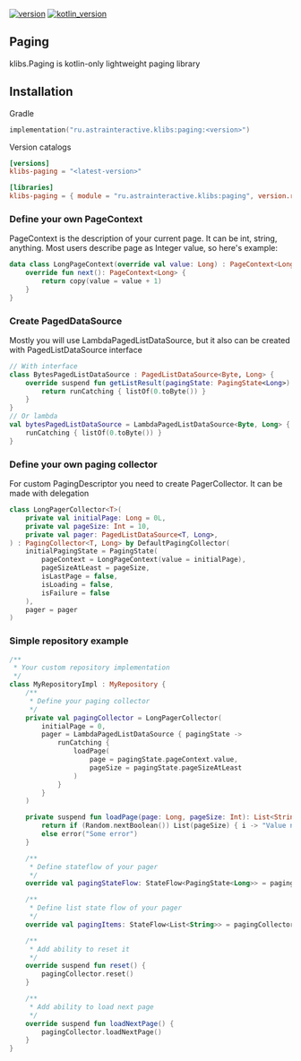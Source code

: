 [![version](https://img.shields.io/maven-central/v/ru.astrainteractive.klibs/paging?style=flat-square)](https://github.com/makeevrserg/klibs.paging)
[![kotlin_version](https://img.shields.io/badge/kotlin-1.9.0-blueviolet?style=flat-square)](https://github.com/makeevrserg/klibs.paging)

## Paging

klibs.Paging is kotlin-only lightweight paging library

## Installation

Gradle

```kotlin
implementation("ru.astrainteractive.klibs:paging:<version>")
```

Version catalogs

```toml
[versions]
klibs-paging = "<latest-version>"

[libraries]
klibs-paging = { module = "ru.astrainteractive.klibs:paging", version.ref = "klibs-paging" }
```

### Define your own PageContext

PageContext is the description of your current page. It can be int, string, anything.
Most users describe page as Integer value, so here's example:

```kotlin
data class LongPageContext(override val value: Long) : PageContext<Long> {
    override fun next(): PageContext<Long> {
        return copy(value = value + 1)
    }
}
```

### Create PagedDataSource

Mostly you will use LambdaPagedListDataSource, but it also can be created with PagedListDataSource interface

```kotlin
// With interface
class BytesPagedListDataSource : PagedListDataSource<Byte, Long> {
    override suspend fun getListResult(pagingState: PagingState<Long>): Result<List<Byte>> {
        return runCatching { listOf(0.toByte()) }
    }
}
// Or lambda
val bytesPagedListDataSource = LambdaPagedListDataSource<Byte, Long> {
    runCatching { listOf(0.toByte()) }
}
```

### Define your own paging collector

For custom PagingDescriptor you need to create PagerCollector. It can be made with delegation

```kotlin
class LongPagerCollector<T>(
    private val initialPage: Long = 0L,
    private val pageSize: Int = 10,
    private val pager: PagedListDataSource<T, Long>,
) : PagingCollector<T, Long> by DefaultPagingCollector(
    initialPagingState = PagingState(
        pageContext = LongPageContext(value = initialPage),
        pageSizeAtLeast = pageSize,
        isLastPage = false,
        isLoading = false,
        isFailure = false
    ),
    pager = pager
)
```

### Simple repository example

```kotlin
/**
 * Your custom repository implementation
 */
class MyRepositoryImpl : MyRepository {
    /**
     * Define your paging collector
     */
    private val pagingCollector = LongPagerCollector(
        initialPage = 0,
        pager = LambdaPagedListDataSource { pagingState ->
            runCatching {
                loadPage(
                    page = pagingState.pageContext.value,
                    pageSize = pagingState.pageSizeAtLeast
                )
            }
        }
    )

    private suspend fun loadPage(page: Long, pageSize: Int): List<String> {
        return if (Random.nextBoolean()) List(pageSize) { i -> "Value number ${pageSize * page} + $i" }
        else error("Some error")
    }

    /**
     * Define stateflow of your pager
     */
    override val pagingStateFlow: StateFlow<PagingState<Long>> = pagingCollector.pagingStateFlow

    /**
     * Define list state flow of your pager
     */
    override val pagingItems: StateFlow<List<String>> = pagingCollector.listStateFlow

    /**
     * Add ability to reset it
     */
    override suspend fun reset() {
        pagingCollector.reset()
    }

    /**
     * Add ability to load next page
     */
    override suspend fun loadNextPage() {
        pagingCollector.loadNextPage()
    }
}
```

